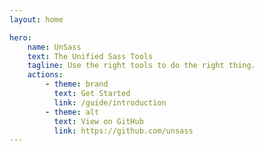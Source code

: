 ```yaml
---
layout: home

hero:
    name: UnSass
    text: The Unified Sass Tools
    tagline: Use the right tools to do the right thing.
    actions:
        - theme: brand
          text: Get Started
          link: /guide/introduction
        - theme: alt
          text: View on GitHub
          link: https://github.com/unsass
---
```

